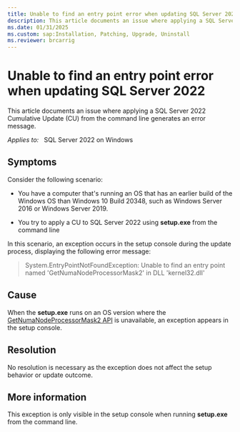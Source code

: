 ```yaml
---
title: Unable to find an entry point error when updating SQL Server 2022
description: This article documents an issue where applying a SQL Server 2022 Cumulative Update (CU) from the command line generates an error message.
ms.date: 01/31/2025
ms.custom: sap:Installation, Patching, Upgrade, Uninstall
ms.reviewer: brcarrig  
---
```

# Unable to find an entry point error when updating SQL Server 2022

This article documents an issue where applying a SQL Server 2022 Cumulative Update (CU) from the command line generates an error message.

_Applies to:_ &nbsp; SQL Server 2022 on Windows  

## Symptoms

Consider the following scenario:

- You have a computer that's running an OS that has an earlier build of the Windows OS than Windows 10 Build 20348, such as Windows Server 2016 or Windows Server 2019.

- You try to apply a CU to SQL Server 2022 using **setup.exe** from the command line

In this scenario, an exception occurs in the setup console during the update process, displaying the following error message:

> System.EntryPointNotFoundException: Unable to find an entry point named 'GetNumaNodeProcessorMask2' in DLL 'kernel32.dll'

## Cause

When the **setup.exe** runs on an OS version where the [GetNumaNodeProcessorMask2 API](/sdk-api/sdk-api-src/content/systemtopologyapi/nf-systemtopologyapi-getnumanodeprocessormask2.md) is unavailable, an exception appears in the setup console.

## Resolution

No resolution is necessary as the exception does not affect the setup behavior or update outcome.

## More information

This exception is only visible in the setup console when running **setup.exe** from the command line.
